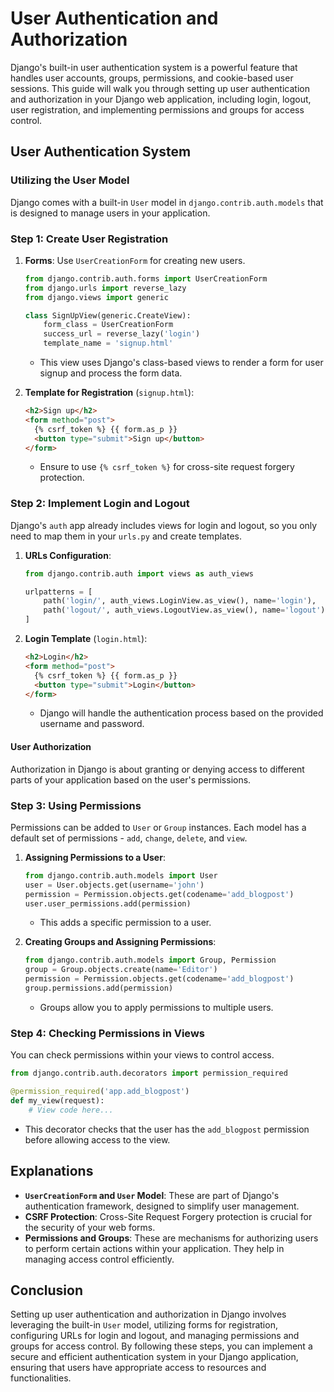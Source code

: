 # User Authentication and Authorization

Django's built-in user authentication system is a powerful feature that handles user accounts, groups, permissions, and cookie-based user sessions. This guide will walk you through setting up user authentication and authorization in your Django web application, including login, logout, user registration, and implementing permissions and groups for access control.

## User Authentication System

### Utilizing the User Model

Django comes with a built-in `User` model in `django.contrib.auth.models` that is designed to manage users in your application.

### Step 1: Create User Registration

1. **Forms**: Use `UserCreationForm` for creating new users.

   ```python
   from django.contrib.auth.forms import UserCreationForm
   from django.urls import reverse_lazy
   from django.views import generic

   class SignUpView(generic.CreateView):
       form_class = UserCreationForm
       success_url = reverse_lazy('login')
       template_name = 'signup.html'
   ```

   - This view uses Django's class-based views to render a form for user signup and process the form data.

2. **Template for Registration** (`signup.html`):

   ```html
   <h2>Sign up</h2>
   <form method="post">
     {% csrf_token %} {{ form.as_p }}
     <button type="submit">Sign up</button>
   </form>
   ```

   - Ensure to use `{% csrf_token %}` for cross-site request forgery protection.

### Step 2: Implement Login and Logout

Django's `auth` app already includes views for login and logout, so you only need to map them in your `urls.py` and create templates.

1. **URLs Configuration**:

   ```python
   from django.contrib.auth import views as auth_views

   urlpatterns = [
       path('login/', auth_views.LoginView.as_view(), name='login'),
       path('logout/', auth_views.LogoutView.as_view(), name='logout'),
   ]
   ```

2. **Login Template** (`login.html`):

   ```html
   <h2>Login</h2>
   <form method="post">
     {% csrf_token %} {{ form.as_p }}
     <button type="submit">Login</button>
   </form>
   ```

   - Django will handle the authentication process based on the provided username and password.

#### User Authorization

Authorization in Django is about granting or denying access to different parts of your application based on the user's permissions.

### Step 3: Using Permissions

Permissions can be added to `User` or `Group` instances. Each model has a default set of permissions - `add`, `change`, `delete`, and `view`.

1. **Assigning Permissions to a User**:

   ```python
   from django.contrib.auth.models import User
   user = User.objects.get(username='john')
   permission = Permission.objects.get(codename='add_blogpost')
   user.user_permissions.add(permission)
   ```

   - This adds a specific permission to a user.

2. **Creating Groups and Assigning Permissions**:

   ```python
   from django.contrib.auth.models import Group, Permission
   group = Group.objects.create(name='Editor')
   permission = Permission.objects.get(codename='add_blogpost')
   group.permissions.add(permission)
   ```

   - Groups allow you to apply permissions to multiple users.

### Step 4: Checking Permissions in Views

You can check permissions within your views to control access.

```python
from django.contrib.auth.decorators import permission_required

@permission_required('app.add_blogpost')
def my_view(request):
    # View code here...
```

- This decorator checks that the user has the `add_blogpost` permission before allowing access to the view.

## Explanations

- **`UserCreationForm` and `User` Model**: These are part of Django's authentication framework, designed to simplify user management.
- **CSRF Protection**: Cross-Site Request Forgery protection is crucial for the security of your web forms.
- **Permissions and Groups**: These are mechanisms for authorizing users to perform certain actions within your application. They help in managing access control efficiently.

## Conclusion

Setting up user authentication and authorization in Django involves leveraging the built-in `User` model, utilizing forms for registration, configuring URLs for login and logout, and managing permissions and groups for access control. By following these steps, you can implement a secure and efficient authentication system in your Django application, ensuring that users have appropriate access to resources and functionalities.
